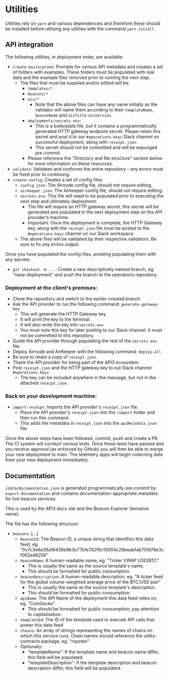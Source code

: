 # Utilities

Utilities rely on `yarn` and various dependencies and therefore these should be installed before utilising any utilities
with the command `yarn install`.

## API integration

The following utilities, in deployment order, are available:

- `create-boilerplate`: Prompts for various API metadata and creates a set of folders with examples. These folders must
  be populated with real data and the example files removed prior to running the next step.
  - The files that must be supplied and/or edited will be:
    - `templates/*`
    - `beacons/*`
    - `ois/*`
      - Note that the above files can have any name initially as the validator will name them according to their
        `templateName`, `beaconName` and `oisTitle-oisVersion`.
    - `deployments/secrets.env`:
      - This is a boilerplate file, but it contains a programmatically generated HTTP gateway endpoint secret. Please
        retain this secret and post it to our `#operations-keys` Slack channel on successful deployment, along with
        `receipt.json`.
      - This secret should not be committed and will be expunged pre-commit.
    - Please reference the "Directory and file structure" section below for more information on these resources.
- `validate`: Validates and conforms the entire repository - any errors must be fixed prior to continuing.
- `create-config`: Creates a set of config files:
  - `config.json`: The Airnode config file, should not require editing.
  - `airkeeper.json`: The Airkeeper config file, should not require editing.
  - `secrets.env`: This file will need to be populated prior to executing the next step and ultimately deployment.
    - The file will require an HTTP gateway secret, this secret will be generated and populated in the next deployment
      step on the API provider's machine.
    - Important: Once the deployment is complete, the HTTP Gateway key, along with the `receipt.json` file must be
      posted to the `#operations-keys` channel on our Slack workspace.
  - The above files will be validated by their respective validators. Be sure to fix any errors output.

Once you have populated the config files, avoiding populating them with any secrets:

- `git checkout -b ...`: Create a new descriptively-named branch, eg. "nasa-deployment" and push the branch to the
  operations repository.

### Deployment at the client's premises:

- Clone the repository and switch to the earlier-created branch
- Ask the API provider to run the following command: `generate-gateway-key`
  - This will generate the HTTP Gateway key
  - It will print the key to the terminal.
  - It will also write the key into `secrets.env`
  - You must note this key for later posting to our Slack channel. It must not be committed to this repository.
- Guide the API provider through populating the rest of the `secrets.env` file.
- Deploy Airnode and AirKeeper with the following command: `deploy-all`
- Be sure to retain a copy of `receipt.json`.
- Thank the API provider for being part of the API3 ecosystem.
- Post `receipt.json` and the HTTP gateway key to out Slack channel: `#operations-keys`
  - The key can be included anywhere in the message, but not in the attached `receipt.json`.

### Back on your development machine:

- `import-receipt`: Imports the API provider's `receipt.json` file.
  - Place the API provider's `receipt.json` into the `/import` folder and then run this command.
  - This adds the metadata in `receipt.json` into the `apiMetadata.json` file.

Once the above steps have been followed, commit, push and create a PR. The CI system will conduct various tests. Once
these tests have passed and you receive approval (as enforced by Github) you will then be able to merge your new
deployment to main. The telemetry apps will begin collecting data from your new deployment immediately.

## Documentation

`/data/documentation.json` is generated programmatically pre-commit by `export-documentation` and contains
documentation-appropriate metadata for live beacon services.

This is used by the API3 docs site and the Beacon Explorer (tentative name).

The file has the following structure:

- `beacons`: [...]
  - `beaconId`: The Beacon ID, a unique string that identifies this data feed, eg.
    "0x7c3e9a38a16439e9b3e77bfe742f6c10004c26beabfab70fd78e3cf062ed6256"
  - `beaconName`: A human-readable name, eg. "Ticker VWAP USD/BTC"
    - This is usually the same as the source template's name.
    - This should be formatted for public consumption.
  - `beaconDescription`: A human-readable description, eg. "A ticker feed for the global volume-weighted average price
    of the BTC/USD pair"
    - This is usually the same as the source template's description.
    - This should be formatted for public consumption.
  - `apiName`: The API Name of the deployment this data feed relies on, eg. "CoinGecko".
    - This should be formatted for public consumption; pay attention to capitalisation.
  - `templateId`: The ID of the template used to execute API calls that power this data feed
  - `chains`: An array of strings representing the names of chains on which this service runs. Chain names should
    reference the utility-contracts package, eg. "ropsten"
  - Optionally:
    - "templateName": If the template name and beacon name differ, this field will be populated.
    - "templateDescription": If the template description and beacon description differ, this field will be populated.
